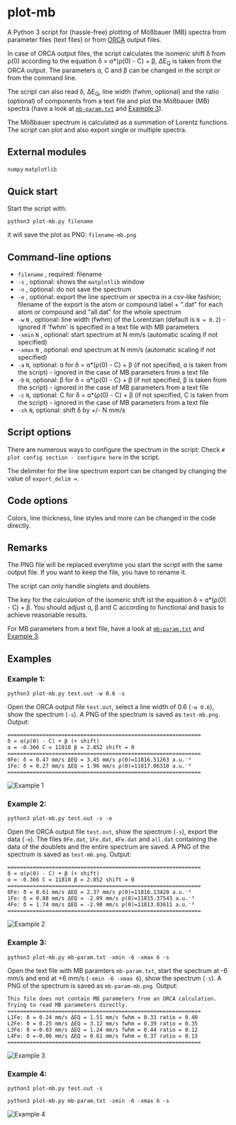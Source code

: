 # plot-mb
A Python 3 script for (hassle-free) plotting of Mößbauer (MB) spectra from parameter files (text files) or from [ORCA](https://orcaforum.kofo.mpg.de) 
output files.  

In case of ORCA output files, the script calculates the isomeric shift δ from ρ(0) according to the equation δ = ɑ*(ρ(0) - C) + β, 
ΔE<sub>Q</sub> is taken from the ORCA output. The parameters ɑ, C and β can be changed in the script or from the command line.  

The script can also read δ, ΔE<sub>Q</sub>, line width (fwhm, optional) and the ratio (optional) of components from a text file and plot the Mößbauer (MB) spectra
(have a look at [`mb-param.txt`](mb-param.txt) and [Example 3](#example-3)).  

The Mößbauer spectrum is calculated as a summation of Lorentz functions. The script can plot and also export single or multiple spectra. 

## External modules
 `numpy` 
 `matplotlib`
 
## Quick start
 Start the script with:
```console
python3 plot-mb.py filename
```
it will save the plot as PNG:
`filename-mb.png`

## Command-line options
- `filename` , required: filename
- `-s` , optional: shows the `matplotlib` window
- `-n` , optional: do not save the spectrum
- `-e` , optional: export the line spectrum or spectra in a csv-like fashion; filename of the export is the atom or compound label + ".dat" for each atom or compound and "all.dat" for the whole spectrum
- `-w` `N` , optional: line width (fwhm) of the Lorentzian (default is `N = 0.2`) - ignored if 'fwhm' is specified in a text file with MB parameters
- `-xmin`  `N` , optional: start spectrum at N mm/s (automatic scaling if not specified)
- `-xmax`  `N` , optional: end spectrum at N mm/s (automatic scaling if not specified)
- `-a` `N`, optional: ɑ for δ = ɑ*(ρ(0) - C) + β (if not specified, ɑ is taken from the script) - ignored in the case of MB parameters from a text file
- `-b` `N`, optional: β for δ = ɑ*(ρ(0) - C) + β (if not specified, β is taken from the script) - ignored in the case of MB parameters from a text file
- `-c` `N`, optional: C for δ = ɑ*(ρ(0) - C) + β (if not specified, C is taken from the script) - ignored in the case of MB parameters from a text file
- `-sh` `N`, optional: shift  δ by +/- N mm/s

## Script options
There are numerous ways to configure the spectrum in the script:
Check `# plot config section - configure here` in the script. 

The delimiter for the line spectrum export can be changed by changing the value of `export_delim =`.

## Code options
Colors, line thickness, line styles and 
more can be changed in the code directly.

## Remarks
The PNG file will be replaced everytime you start the script with the same output file. 
If you want to keep the file, you have to rename it. 

The script can only handle singlets and doublets.

The key for the calculation of the isomeric shift ist the equation δ = ɑ*(ρ(0) - C) + β. You should adjust ɑ, β and C according to functional and basis to achieve reasonable results.

For MB parameters from a text file, have a look at [`mb-param.txt`](mb-param.txt) and [Example 3](#example-3). 

## Examples
### Example 1:
```console
python3 plot-mb.py test.out -w 0.6 -s
```
Open the ORCA output file `test.out`, select a line width of 0.6 (`-w 0.6`), show the spectrum (`-s`). A PNG of the spectrum is saved as `test-mb.png`.
Output:
```console
=============================================================
δ = ɑ(ρ(0) - C) + β (+ shift)
ɑ = -0.366 C = 11810 β = 2.852 shift = 0
=============================================================
0Fe: δ = 0.47 mm/s ΔEQ = 3.45 mm/s ρ(0)=11816.51263 a.u.⁻³
1Fe: δ = 0.27 mm/s ΔEQ = 1.96 mm/s ρ(0)=11817.06310 a.u.⁻³
=============================================================
```
![Example 1](/examples/example1a.png)

### Example 2:
```console
python3 plot-mb.py test.out -s -e
```
Open the ORCA output file `test.out`, show the spectrum (`-s`), export the data (`-e`). The files `0Fe.dat`, `1Fe.dat`, `4Fe.dat` and `all.dat` containing the data of the doublets and the entire spectrum are saved. 
A PNG of the spectrum is saved as `test-mb.png`.
Output:
```console
=============================================================
δ = ɑ(ρ(0) - C) + β (+ shift)
ɑ = -0.366 C = 11810 β = 2.852 shift = 0
=============================================================
0Fe: δ = 0.61 mm/s ΔEQ = 2.37 mm/s ρ(0)=11816.13420 a.u.⁻³
1Fe: δ = 0.88 mm/s ΔEQ = -2.89 mm/s ρ(0)=11815.37543 a.u.⁻³
4Fe: δ = 1.74 mm/s ΔEQ = -2.90 mm/s ρ(0)=11813.03611 a.u.⁻³
=============================================================
```
![Example 2](/examples/example2a.png)

### Example 3:
```console
python3 plot-mb.py mb-param.txt -xmin -6 -xmax 6 -s
```
Open the text file with MB paramters `mb-param.txt`, start the spectrum at -6 mm/s and end at +6 mm/s (`-xmin -6 -xmax 6`), show the spectrum (`-s`). A PNG of the spectrum is saved as `mb-param-mb.png`.
Output:
```console
This file does not contain MB parameters from an ORCA calculation.
Trying to read MB parameters directly.
=============================================================
L1Fe: δ = 0.24 mm/s ΔEQ = 1.51 mm/s fwhm = 0.33 ratio = 0.40
L2Fe: δ = 0.25 mm/s ΔEQ = 3.12 mm/s fwhm = 0.39 ratio = 0.35
L3Fe: δ =-0.03 mm/s ΔEQ = 1.24 mm/s fwhm = 0.44 ratio = 0.12
L4Fe: δ =-0.06 mm/s ΔEQ = 0.61 mm/s fwhm = 0.37 ratio = 0.13
=============================================================
```
![Example 3](/examples/example3b.png)

### Example 4:
```console
python3 plot-mb.py test.out -s
```
```console
python3 plot-mb.py mb-param.txt -xmin -6 -xmax 6 -s
```

![Example 4](/examples/show-use4.gif)
